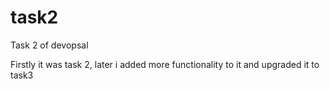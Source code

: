# task2
Task 2 of devopsal

Firstly it was task 2, later i added more functionality to it and upgraded it to task3
